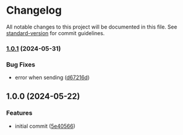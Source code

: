 # Changelog

All notable changes to this project will be documented in this file. See [standard-version](https://github.com/conventional-changelog/standard-version) for commit guidelines.

### [1.0.1](https://github.com/compwright/nodemailer-campaigner-transport-esm/compare/v1.0.0...v1.0.1) (2024-05-31)


### Bug Fixes

* error when sending ([d67216d](https://github.com/compwright/nodemailer-campaigner-transport-esm/commit/d67216d3b79dde71f5d0ddf15108666405b52aba))

## 1.0.0 (2024-05-22)


### Features

* initial commit ([5e40566](https://github.com/compwright/nodemailer-campaigner-transport-esm/commit/5e40566b37bcb0f2a6afc7189ce684b53cbea167))
